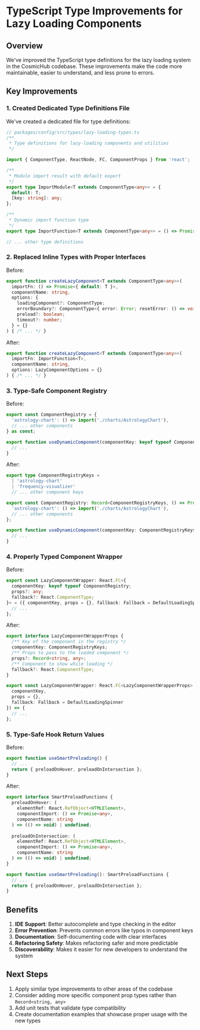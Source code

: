 # TypeScript Type Improvements for Lazy Loading Components

## Overview

We've improved the TypeScript type definitions for the lazy loading system in the CosmicHub codebase. These improvements make the code more maintainable, easier to understand, and less prone to errors.

## Key Improvements

### 1. Created Dedicated Type Definitions File

We've created a dedicated file for type definitions:

```typescript
// packages/config/src/types/lazy-loading-types.ts
/**
 * Type definitions for lazy-loading components and utilities
 */

import { ComponentType, ReactNode, FC, ComponentProps } from 'react';

/**
 * Module import result with default export
 */
export type ImportModule<T extends ComponentType<any>> = {
  default: T;
  [key: string]: any;
};

/**
 * Dynamic import function type
 */
export type ImportFunction<T extends ComponentType<any>> = () => Promise<ImportModule<T>>;

// ... other type definitions
```

### 2. Replaced Inline Types with Proper Interfaces

Before:

```typescript
export function createLazyComponent<T extends ComponentType<any>>(
  importFn: () => Promise<{ default: T }>,
  componentName: string,
  options: {
    loadingComponent?: ComponentType;
    errorBoundary?: ComponentType<{ error: Error; resetError: () => void }>;
    preload?: boolean;
    timeout?: number;
  } = {}
) { /* ... */ }
```

After:

```typescript
export function createLazyComponent<T extends ComponentType<any>>(
  importFn: ImportFunction<T>,
  componentName: string,
  options: LazyComponentOptions = {}
) { /* ... */ }
```

### 3. Type-Safe Component Registry

Before:

```typescript
export const ComponentRegistry = {
  'astrology-chart': () => import('./charts/AstrologyChart'),
  // ... other components
} as const;

export function useDynamicComponent(componentKey: keyof typeof ComponentRegistry) {
  // ...
}
```

After:

```typescript
export type ComponentRegistryKeys = 
  | 'astrology-chart'
  | 'frequency-visualizer'
  // ... other component keys

export const ComponentRegistry: Record<ComponentRegistryKeys, () => Promise<any>> = {
  'astrology-chart': () => import('./charts/AstrologyChart'),
  // ... other components
};

export function useDynamicComponent(componentKey: ComponentRegistryKeys) {
  // ...
}
```

### 4. Properly Typed Component Wrapper

Before:

```typescript
export const LazyComponentWrapper: React.FC<{
  componentKey: keyof typeof ComponentRegistry;
  props?: any;
  fallback?: React.ComponentType;
}> = ({ componentKey, props = {}, fallback: Fallback = DefaultLoadingSpinner }) => {
  // ...
};
```

After:

```typescript
export interface LazyComponentWrapperProps {
  /** Key of the component in the registry */
  componentKey: ComponentRegistryKeys;
  /** Props to pass to the loaded component */
  props?: Record<string, any>;
  /** Component to show while loading */
  fallback?: React.ComponentType;
}

export const LazyComponentWrapper: React.FC<LazyComponentWrapperProps> = ({ 
  componentKey, 
  props = {}, 
  fallback: Fallback = DefaultLoadingSpinner 
}) => {
  // ...
};
```

### 5. Type-Safe Hook Return Values

Before:

```typescript
export function useSmartPreloading() {
  // ...
  return { preloadOnHover, preloadOnIntersection };
}
```

After:

```typescript
export interface SmartPreloadFunctions {
  preloadOnHover: (
    elementRef: React.RefObject<HTMLElement>,
    componentImport: () => Promise<any>,
    componentName: string
  ) => (() => void) | undefined;
  
  preloadOnIntersection: (
    elementRef: React.RefObject<HTMLElement>,
    componentImport: () => Promise<any>,
    componentName: string
  ) => (() => void) | undefined;
}

export function useSmartPreloading(): SmartPreloadFunctions {
  // ...
  return { preloadOnHover, preloadOnIntersection };
}
```

## Benefits

1. **IDE Support**: Better autocomplete and type checking in the editor
2. **Error Prevention**: Prevents common errors like typos in component keys
3. **Documentation**: Self-documenting code with clear interfaces
4. **Refactoring Safety**: Makes refactoring safer and more predictable
5. **Discoverability**: Makes it easier for new developers to understand the system

## Next Steps

1. Apply similar type improvements to other areas of the codebase
2. Consider adding more specific component prop types rather than `Record<string, any>`
3. Add unit tests that validate type compatibility
4. Create documentation examples that showcase proper usage with the new types
